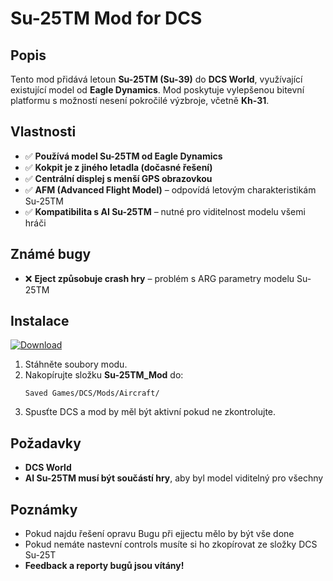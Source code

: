 # Su-25TM Mod for DCS

## Popis
Tento mod přidává letoun **Su-25TM (Su-39)** do **DCS World**, využívající existující model od **Eagle Dynamics**. Mod poskytuje vylepšenou bitevní platformu s možností nesení pokročilé výzbroje, včetně **Kh-31**.

## Vlastnosti
- ✅ **Používá model Su-25TM od Eagle Dynamics**
- ✅ **Kokpit je z jiného letadla (dočasné řešení)**
- ✅ **Centrální displej s menší GPS obrazovkou**
- ✅ **AFM (Advanced Flight Model)** – odpovídá letovým charakteristikám Su-25TM
- ✅ **Kompatibilita s AI Su-25TM** – nutné pro viditelnost modelu všemi hráči

## Známé bugy
- ❌ **Eject způsobuje crash hry** – problém s ARG parametry modelu Su-25TM

## Instalace
[![Download](https://img.shields.io/badge/Download-V1.1-blue?style=for-the-badge)](https://github.com/SniexDejjtik/Su-25TM-DCS/releases/tag/V1.1)
1. Stáhněte soubory modu.
2. Nakopírujte složku **Su-25TM_Mod** do:
   ```
   Saved Games/DCS/Mods/Aircraft/
   ```
3. Spusťte DCS a mod by měl být aktivní pokud ne zkontrolujte.

## Požadavky
- **DCS World**
- **AI Su-25TM musí být součástí hry**, aby byl model viditelný pro všechny

## Poznámky
- Pokud najdu řešení opravu Bugu při ejjectu mělo by být vše done
 - Pokud nemáte nastevní controls musíte si ho zkopírovat ze složky DCS Su-25T
- **Feedback a reporty bugů jsou vítány!**



